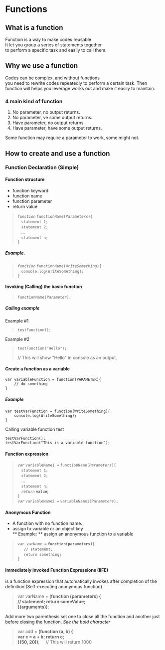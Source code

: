 # Functions


## What is a function
Function is a way to make codes reusable.  
It let you group a series of statements together  
to perform a specific task and easily to call them.

## Why we use a function
Codes can be complex, and without functions  
you need to rewrite codes repeatedly to perform a certain task.
Then function will helps you leverage works out
and make it easily to maintain.


### 4 main kind of function
1. No parameter, no output returns.
2. No parameter,
ve some output returns.
3. Have parameter, no output returns.
4. Have parameter, have some output returns.

Some function may require a parameter to work, some might not.

## How to create and use a function
### Function Declaration (Simple)  
#### Function structure
- function keyword  
- function name  
- function parameter  
- return value  

> *`function`* `functionName(`*`Parameters`*`){`  
> &nbsp;&nbsp;&nbsp;`statement 1;`  
> &nbsp;&nbsp;&nbsp;`statement 2;`  
> &nbsp;&nbsp;&nbsp;...  
> &nbsp;&nbsp;&nbsp;`statement n;`  
>`}`

##### Example.
> *`function`* `functionName(`*`WriteSomething`*`){`  
> &nbsp;&nbsp;&nbsp;`console.log(WriteSomething);`  
>`}`


#### Invoking (Calling) the basic function
> `functionName(`*`Parameter`*`);`


##### Calling example
Example #1
> ```
> testFunction();
> ```

Example #2
> ```
> testFunction("Hello");
> ```
> // This will show "Hello" in console as an output.

#### Create a function as a variable
```
var variableFunction = function(PARAMETER){
    // do something
}
```

##### Example

```
var testVarFunction = function(WriteSomething){
    console.log(WriteSomething);
}
```
Calling variable function test

```    
testVarFunction();
testVarFunction("This is a variable function");
```

#### Function expression

> *`var`* `variableName1 =` `functionName(`*`Parameters`*`){`  
> &nbsp;&nbsp;&nbsp;`statement 1;`  
> &nbsp;&nbsp;&nbsp;`statement 2;`  
> &nbsp;&nbsp;&nbsp;...  
> &nbsp;&nbsp;&nbsp;`statement n;`  
> &nbsp;&nbsp;&nbsp;*`return`* **`value`**;  
>`}`  
> *`var`* `variableName2 =` `variableName1(`*`Parameters`*`);`

#### Anonymous Function
- A function with no function name.
- assign to variable or an object key  
** Example: ** assign an anonymous function to a variable

> `var varName =` **`function(parameters)`**`{`  
> &nbsp;&nbsp;&nbsp;&nbsp;&nbsp;`// statement;`  
> &nbsp;&nbsp;&nbsp;&nbsp;&nbsp;`return something;`  
> `}`
> 


#### Immediately Invoked Function Expressions (IIFE)  
is a function expression that automatically invokes after completion of the definition
(Self-executing anonymous function)
> var varName = **(**function (parameters) {  
>    // statement;
>    return someValue;  
> }**(arguments))**;

Add more two parenthesis set one to close all the function and another just before closing the function.
*See the bold character*

> var add = **(**function (a, b) {  
>    var c = a + b;
>    return c;  
> }**(**50, 20**))**; &nbsp;&nbsp;&nbsp; // This will return 1000
